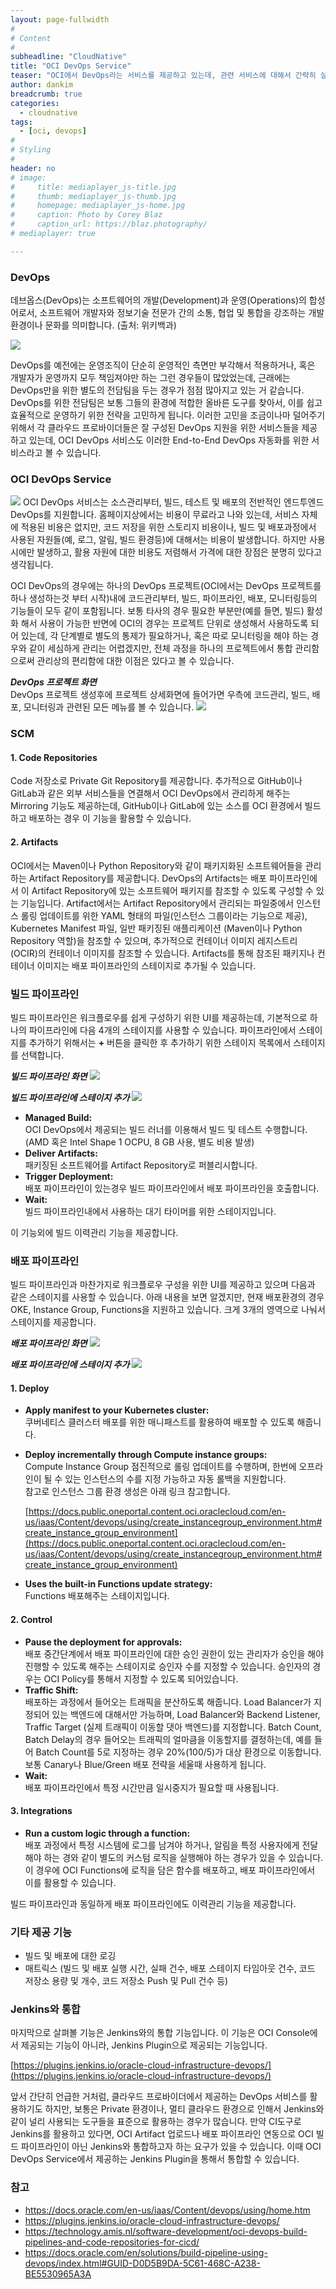 ```yaml
---
layout: page-fullwidth
#
# Content
#
subheadline: "CloudNative"
title: "OCI DevOps Service"
teaser: "OCI에서 DevOps라는 서비스를 제공하고 있는데, 관련 서비스에 대해서 간략히 살펴보고 정리해 봅니다."
author: dankim
breadcrumb: true
categories:
  - cloudnative
tags:
  - [oci, devops]
#
# Styling
#
header: no
# image:
#     title: mediaplayer_js-title.jpg
#     thumb: mediaplayer_js-thumb.jpg
#     homepage: mediaplayer_js-home.jpg
#     caption: Photo by Corey Blaz
#     caption_url: https://blaz.photography/
# mediaplayer: true

---
```


### DevOps
데브옵스(DevOps)는 소프트웨어의 개발(Development)과 운영(Operations)의 합성어로서, 소프트웨어 개발자와 정보기술 전문가 간의 소통, 협업 및 통합을 강조하는 개발 환경이나 문화를 의미합니다. (출처: 위키백과)

![](/assets/img/cloudnative-security/2022/devops.png)

DevOps를 예전에는 운영조직이 단순히 운영적인 측면만 부각해서 적용하거나, 혹은 개발자가 운영까지 모두 책임져야만 하는 그런 경우들이 많았었는데, 근래에는 DevOps만을 위한 별도의 전담팀을 두는 경우가 점점 많아지고 있는 거 같습니다. DevOps를 위한 전담팀은 보통 그들의 환경에 적합한 올바른 도구를 찾아서, 이를 쉽고 효율적으로 운영하기 위한 전략을 고민하게 됩니다. 이러한 고민을 조금이나마 덜어주기 위해서 각 클라우드 프로바이더들은 잘 구성된 DevOps 지원을 위한 서비스들을 제공하고 있는데, OCI DevOps 서비스도 이러한 End-to-End DevOps 자동화를 위한 서비스라고 볼 수 있습니다. 

### OCI DevOps Service
![](/assets/img/cloudnative-security/2022/oci-devops-1.png)
OCI DevOps 서비스는 소스관리부터, 빌드, 테스트 및 배포의 전반적인 엔드투엔드 DevOps를 지원합니다. 홈페이지상에서는 비용이 무료라고 나와 있는데, 서비스 자체에 적용된 비용은 없지만, 코드 저장을 위한 스토리지 비용이나, 빌드 및 배포과정에서 사용된 자원들(예, 로그, 알림, 빌드 환경등)에 대해서는 비용이 발생합니다. 하지만 사용시에만 발생하고, 활용 자원에 대한 비용도 저렴해서 가격에 대한 장점은 분명히 있다고 생각됩니다.

OCI DevOps의 경우에는 하나의 DevOps 프로젝트(OCI에서는 DevOps 프로젝트를 하나 생성하는것 부터 시작)내에 코드관리부터, 빌드, 파이프라인, 배포, 모니터링등의 기능들이 모두 같이 포함됩니다. 보통 타사의 경우 필요한 부분만(예를 들면, 빌드) 활성화 해서 사용이 가능한 반면에 OCI의 경우는 프로젝트 단위로 생성해서 사용하도록 되어 있는데, 각 단계별로 별도의 통제가 필요하거나, 혹은 따로 모니터링을 해야 하는 경우와 같이 세심하게 관리는 어렵겠지만, 전체 과정을 하나의 프로젝트에서 통합 관리함으로써 관리상의 편리함에 대한 이점은 있다고 볼 수 있습니다.

***DevOps 프로젝트 화면***  
DevOps 프로젝트 생성후에 프로젝트 상세화면에 들어가면 우측에 코드관리, 빌드, 배포, 모니터링과 관련된 모든 메뉴를 볼 수 있습니다.
![](/assets/img/cloudnative-security/2022/oci-devops-0.png)

### SCM
#### 1. Code Repositories
Code 저장소로 Private Git Repository를 제공합니다. 추가적으로 GitHub이나 GitLab과 같은 외부 서비스들을 연결해서 OCI DevOps에서 관리하게 해주는 Mirroring 기능도 제공하는데, GitHub이나 GitLab에 있는 소스를 OCI 환경에서 빌드하고 배포하는 경우 이 기능을 활용할 수 있습니다.

#### 2. Artifacts
OCI에서는 Maven이나 Python Repository와 같이 패키지화된 소프트웨어들을 관리하는 Artifact Repository를 제공합니다. DevOps의 Artifacts는 배포 파이프라인에서 이 Artifact Repository에 있는 소프트웨어 패키지를 참조할 수 있도록 구성할 수 있는 기능입니다. Artifact에서는 Artifact Repository에서 관리되는 파일중에서 인스턴스 롤링 업데이트를 위한 YAML 형태의 파일(인스턴스 그룹이라는 기능으로 제공), Kubernetes Manifest 파일, 일반 패키징된 애플리케이션 (Maven이나 Python Repository 역할)을 참조할 수 있으며, 추가적으로 컨테이너 이미지 레지스트리 (OCIR)의 컨테이너 이미지를 참조할 수 있습니다. Artifacts를 통해 참조된 패키지나 컨테이너 이미지는 배포 파이프라인의 스테이지로 추가될 수 있습니다.

### 빌드 파이프라인
빌드 파이프라인은 워크플로우를 쉽게 구성하기 위한 UI를 제공하는데, 기본적으로 하나의 파이프라인에 다음 4개의 스테이지를 사용할 수 있습니다. 파이프라인에서 스테이지를 추가하기 위해서는 **+** 버튼을 클릭한 후 추가하기 위한 스테이지 목록에서 스테이지를 선택합니다.

***빌드 파이프라인 화면***
![](/assets/img/cloudnative-security/2022/oci-devops-2.png)

***빌드 파이프라인에 스테이지 추가***
![](/assets/img/cloudnative-security/2022/oci-devops-4.png)


* **Managed Build:**  
OCI DevOps에서 제공되는 빌드 러너를 이용해서 빌드 및 테스트 수행합니다. (AMD 혹은 Intel Shape 1 OCPU, 8 GB 사용, 별도 비용 발생)
* **Deliver Artifacts:**  
패키징된 소프트웨어를 Artifact Repository로 퍼블리시합니다.
* **Trigger Deployment:**  
배포 파이프라인이 있는경우 빌드 파이프라인에서 배포 파이프라인을 호출합니다.
* **Wait:**  
빌드 파이프라인내에서 사용하는 대기 타이머를 위한 스테이지입니다.

이 기능외에 빌드 이력관리 기능을 제공합니다.

### 배포 파이프라인
빌드 파이프라인과 마찬가지로 워크플로우 구성을 위한 UI를 제공하고 있으며 다음과 같은 스테이지를 사용할 수 있습니다. 아래 내용을 보면 알겠지만, 현재 배포환경의 경우 OKE, Instance Group, Functions을 지원하고 있습니다. 크게 3개의 영역으로 나눠서 스테이지를 제공합니다.

***배포 파이프라인 화면***
![](/assets/img/cloudnative-security/2022/oci-devops-3.png)

***배포 파이프라인에 스테이지 추가***
![](/assets/img/cloudnative-security/2022/oci-devops-5.png)

#### 1. Deploy
* **Apply manifest to your Kubernetes cluster:**  
쿠버네티스 클러스터 배포를 위한 매니패스트를 활용하여 배포할 수 있도록 해줍니다.
* **Deploy incrementally through Compute instance groups:**  
Compute Instance Group 점진적으로 롤링 업데이트를 수행하며, 한번에 오프라인이 될 수 있는 인스턴스의 수를 지정 가능하고 자동 롤백을 지원합니다.  
참고로 인스턴스 그룹 환경 생성은 아래 링크 참고합니다.

  [https://docs.public.oneportal.content.oci.oraclecloud.com/en-us/iaas/Content/devops/using/create_instancegroup_environment.htm#create_instance_group_environment](https://docs.public.oneportal.content.oci.oraclecloud.com/en-us/iaas/Content/devops/using/create_instancegroup_environment.htm#create_instance_group_environment)

* **Uses the built-in Functions update strategy:**  
Functions 배포해주는 스테이지입니다.

#### 2. Control
* **Pause the deployment for approvals:**  
배포 중간단계에서 배포 파이프라인에 대한 승인 권한이 있는 관리자가 승인을 해야 진행할 수 있도록 해주는 스테이지로 승인자 수를 지정할 수 있습니다. 승인자의 경우는 OCI Policy를 통해서 지정할 수 있도록 되어있습니다.
* **Traffic Shift:**  
배포하는 과정에서 들어오는 트래픽을 분산하도록 해줍니다. Load Balancer가 지정되어 있는 백엔드에 대해서만 가능하며, Load Balancer와 Backend Listener, Traffic Target (실제 트래픽이 이동할 댓아 백엔드)를 지정합니다. Batch Count, Batch Delay의 경우 들어오는 트래픽의 얼마큼을 이동할지를 결정하는데, 예를 들어 Batch Count를 5로 지정하는 경우 20%(100/5)가 대상 환경으로 이동합니다. 보통 Canary나 Blue/Green 배포 전략을 세울때 사용하게 됩니다.
* **Wait:**  
배포 파이프라인에서 특정 시간만큼 일시중지가 필요할 때 사용됩니다.

#### 3. Integrations
* **Run a custom logic through a function:**  
배포 과정에서 특정 시스템에 로그를 남겨야 하거나, 알림을 특정 사용자에게 전달해야 하는 경와 같이 별도의 커스텀 로직을 실행해야 하는 경우가 있을 수 있습니다. 이 경우에 OCI Functions에 로직을 담은 함수를 배포하고, 배포 파이프라인에서 이를 활용할 수 있습니다.

빌드 파이프라인과 동일하게 배포 파이프라인에도 이력관리 기능을 제공합니다.

### 기타 제공 기능
* 빌드 및 배포에 대한 로깅
* 매트릭스 (빌드 및 배포 실행 시간, 실패 건수, 배포 스테이지 타임아웃 건수, 코드 저장소 용량 및 개수, 코드 저장소 Push 및 Pull 건수 등)

### Jenkins와 통합
마지막으로 살펴볼 기능은 Jenkins와의 통합 기능입니다. 이 기능은 OCI Console에서 제공되는 기능이 아니라, Jenkins Plugin으로 제공되는 기능입니다.

[https://plugins.jenkins.io/oracle-cloud-infrastructure-devops/](https://plugins.jenkins.io/oracle-cloud-infrastructure-devops/)

앞서 간단히 언급한 거처럼, 클라우드 프로바이더에서 제공하는 DevOps 서비스를 활용하기도 하지만, 보통은 Private 환경이나, 멀티 클라우드 환경으로 인해서 Jenkins와 같이 널리 사용되는 도구들을 표준으로 활용하는 경우가 많습니다. 만약 CI도구로 Jenkins를 활용하고 있다면, OCI Artifact 업로드나 배포 파이프라인 연동으로 OCI 빌드 파이프라인이 아닌 Jenkins와 통합하고자 하는 요구가 있을 수 있습니다. 이때 OCI DevOps Service에서 제공하는 Jenkins Plugin을 통해서 통합할 수 있습니다. 

### 참고
* https://docs.oracle.com/en-us/iaas/Content/devops/using/home.htm  
* https://plugins.jenkins.io/oracle-cloud-infrastructure-devops/  
* https://technology.amis.nl/software-development/oci-devops-build-pipelines-and-code-repositories-for-cicd/  
* https://docs.oracle.com/en/solutions/build-pipeline-using-devops/index.html#GUID-D0D5B9DA-5C61-468C-A238-BE5530965A3A
